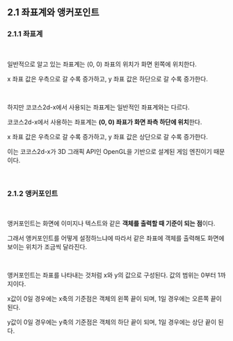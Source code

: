 ## 2.1 좌표계와 앵커포인트

### 2.1.1 좌표계

</br>

일반적으로 알고 있는 좌표계는 (0, 0) 좌표의 위치가 화면 왼쪽에 위치한다.

x 좌표 값은 우측으로 갈 수록 증가하고, y 좌표 값은 하단으로 갈 수록 증가한다.

</br>

하지만 코코스2d-x에서 사용되는 좌표계는 일반적인 좌표계와는 다르다.

코코스2d-x에서 사용하는 좌표계는 **(0, 0) 좌표가 화면 좌측 하단에 위치**한다.

x 좌표 값은 우측으로 갈 수록 증가하고, y 좌표 값은 상단으로 갈 수록 증가한다.

이는 코코스2d-x가 3D 그래픽 API인 OpenGL을 기반으로 설계된 게임 엔진이기 때문이다.

</br>

### 2.1.2 앵커포인트

</br>

앵커포인트는 화면에 이미지나 텍스트와 같은 **객체를 출력할 때 기준이 되는 점**이다.

그래서 앵커포인트를 어떻게 설정하느냐에 따라서 같은 좌표에 객체를 출력해도 화면에 보이는 위치가 조금씩 달라진다.

</br>

앵커포인트는 좌표를 나타내는 것처럼 x와 y의 값으로 구성된다. 값의 범위는 0부터 1까지이다.

x값이 0일 경우에는 x축의 기준점은 객체의 왼쪽 끝이 되며, 1일 경우에는 오른쪽 끝이 된다.

y값이 0일 경우에는 y축의 기준점은 객체의 하단 끝이 되며, 1일 경우에는 상단 끝이 된다.

</br>